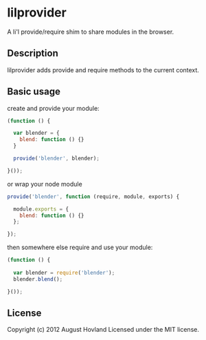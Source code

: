 # lilprovider

A li'l provide/require shim to share modules in the browser.

## Description

lilprovider adds provide and require methods to the current context.

## Basic usage

create and provide your module:

```javascript
(function () {

  var blender = {
    blend: function () {}
  }

  provide('blender', blender);

}());
```
or wrap your node module

```javascript
provide('blender', function (require, module, exports) {

  module.exports = {
    blend: function () {}
  };

});
```

then somewhere else require and use your module:

```javascript
(function () {
  
  var blender = require('blender');
  blender.blend();

}());
```

## License
Copyright (c) 2012 August Hovland
Licensed under the MIT license.
